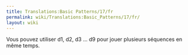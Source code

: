 ```yaml
---
title: Translations:Basic Patterns/17/fr
permalink: wiki/Translations:Basic_Patterns/17/fr/
layout: wiki
---
```


Vous pouvez utiliser d1, d2, d3 ... d9 pour jouer plusieurs séquences en
même temps.
